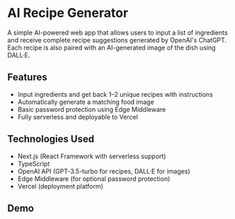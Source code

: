 # AI Recipe Generator

A simple AI-powered web app that allows users to input a list of ingredients and receive complete recipe suggestions generated by OpenAI's ChatGPT. Each recipe is also paired with an AI-generated image of the dish using DALL·E.

## Features

- Input ingredients and get back 1–2 unique recipes with instructions
- Automatically generate a matching food image
- Basic password protection using Edge Middleware
- Fully serverless and deployable to Vercel

## Technologies Used

- Next.js (React Framework with serverless support)
- TypeScript
- OpenAI API (GPT-3.5-turbo for recipes, DALL·E for images)
- Edge Middleware (for optional password protection)
- Vercel (deployment platform)

## Demo
